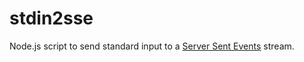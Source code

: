 stdin2sse
=========

Node.js script to send standard input to a [Server Sent Events](http://www.w3.org/TR/2009/WD-eventsource-20091222/ "Server Sent Events") stream.

